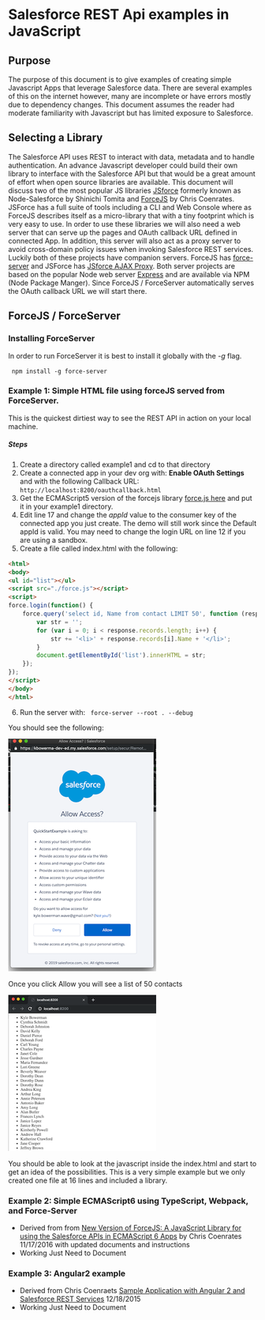 # Salesforce REST Api examples in JavaScript

## Purpose

The purpose of this document is to give examples of creating simple Javascript Apps that leverage Salesforce data.   There are several examples of this on the internet however, many are incomplete or have errors mostly due to dependency changes.  This document assumes the reader had moderate familiarity with Javascript but has limited exposure to Salesforce.

## Selecting a Library

The Salesforce API uses REST to interact with data, metadata and to handle authentication. An advance Javascript developer could build their own library to interface with the Salesforce API but that would be a great amount of effort when open source libraries are available.  This document will discuss two of the most popular JS libraries [JSforce](https://jsforce.github.io/) formerly known as Node-Salesforce by Shinichi Tomita and [ForceJS](https://github.com/ccoenraets/forcejs) by Chris Coenrates.  JSForce has a full suite of tools including a CLI and Web Console where as ForceJS describes itself as a micro-library that with a tiny footprint which is very easy to use.  In order to use these libraries we will also need a web server that can serve up the pages and OAuth callback URL defined in connected App.  In addition, this server will also act as a proxy server to avoid cross-domain policy issues when invoking Salesforce REST services.  Luckily both of these projects have companion servers.  ForceJS has [force-server](https://github.com/ccoenraets/force-server) and JSForce has [JSforce AJAX Proxy](https://github.com/jsforce/jsforce-ajax-proxy).  Both server projects are based on the popular Node web server [Express](https://expressjs.com/) and are available via NPM (Node Package Manger).  Since ForceJS / ForceServer automatically serves the OAuth callback URL we will start there.

## ForceJS / ForceServer

### Installing ForceServer

In order to run ForceServer it is best to install it globally with the *-g* flag.

     npm install -g force-server

### Example 1: Simple HTML file using forceJS served from ForceServer.

This is the quickest dirtiest way to see the REST API in action on your local machine.

##### Steps

1. Create a directory called example1 and cd to that directory
2. Create a connected app in your dev org with: **Enable OAuth Settings** and with the following Callback URL: ```http://localhost:8200/oauthcallback.html```
3. Get the ECMAScript5 version of the forcejs library [force.js here](http://ccoenraets.github.io/forcejs/force.js) and put it in your example1 directory.
4. Edit line 17  and change the *appId* value to the consumer key of the connected app you just create.  The demo will still work since the Default appId is valid.  You may need to change the login URL on line 12 if you are using a sandbox.
5. Create a file called index.html with the following:
```html
<html>
<body>
<ul id="list"></ul>
<script src="./force.js"></script>
<script>
force.login(function() {
    force.query('select id, Name from contact LIMIT 50', function (response) {
        var str = '';
        for (var i = 0; i < response.records.length; i++) {
            str += '<li>' + response.records[i].Name + '</li>';
        }
        document.getElementById('list').innerHTML = str;
    });
});
</script>
</body>
</html>
```
6. Run the server with:  ``` force-server --root . --debug```

You should see the following:

![](images/example1AuthApp.png)

Once you click Allow you will see a list of 50 contacts 

![](images/example1Output.png)

You should be able to look at the javascript inside the index.html and start to get an idea of the possibilities.  This is a very simple example but we only created one file at 16 lines and included a library. 


### Example 2: Simple ECMAScript6 using TypeScript, Webpack, and  Force-Server


* Derived from from  [New Version of ForceJS: A JavaScript Library for using the Salesforce APIs in ECMAScript 6 Apps](http://coenraets.org/blog/2016/11/new-version-of-forcejs-a-javascript-library-for-using-the-salesforce-apis-in-ecmascript-6-apps/) by Chris Coenrates 11/17/2016 with updated documents and instructions
* Working Just Need to Document


### Example 3: Angular2 example

* Derived from Chris Coenraets [Sample Application with Angular 2 and Salesforce REST Services](http://coenraets.org/blog/2015/12/angular2-rest-salesforce/) 12/18/2015 
* Working Just Need to Document